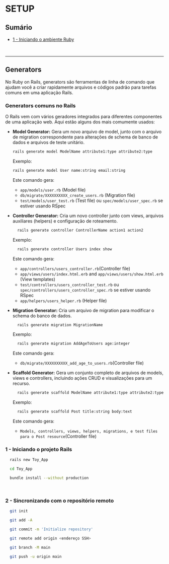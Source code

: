 # SETUP

## Sumário
- [1 - Iniciando o ambiente Ruby](#1---iniciando-o-ambiente-ruby)


<br />

<hr>

## <strong>Generators</strong>
  <p>No Ruby on Rails, generators são ferramentas de linha de comando que ajudam você a criar rapidamente arquivos e códigos padrão para tarefas comuns em uma aplicação Rails.</p>

### Generators comuns no Rails
O Rails vem com vários geradores integrados para diferentes componentes de uma aplicação web. Aqui estão alguns dos mais comumente usados:

- <strong>Model Generator:</strong> Gera um novo arquivo de model, junto com o arquivo de migration correspondente para alterações de schema de banco de dados e arquivos de teste unitário.

  ```sh
  rails generate model ModelName attribute1:type attribute2:type
  ```

  Exemplo: 
  ```sh
  rails generate model User name:string email:string
  ```
  Este comando gera:

  - <code>app/models/user.rb</code> (Model file)
  - <code>db/migrate/XXXXXXXXXX_create_users.rb</code> (Migration file)
  - <code>test/models/user_test.rb</code> (Test file) ou <code>spec/models/user_spec.rb</code> se estiver usando RSpec

- <strong>Controller Generator:</strong> Cria um novo controller junto com views, arquivos auxiliares (helpers) e configuração de roteamento.

  ```sh
    rails generate controller ControllerName action1 action2
  ```
  Exemplo:
  ```sh
    rails generate controller Users index show
  ```

  Este comando gera:

  - <code>app/controllers/users_controller.rb</code>(Controller file)
  - <code>app/views/users/index.html.erb</code> and <code>app/views/users/show.html.erb</code> (View templates)
  - <code>test/controllers/users_controller_test.rb</code> ou <code>spec/controllers/users_controller_spec.rb</code> se estiver usando RSpec
  - <code>app/helpers/users_helper.rb</code> (Helper file)

- <strong>Migration Generator:</strong> Cria um arquivo de migration para modificar o schema do banco de dados.

  ```sh
    rails generate migration MigrationName
  ```

  Exemplo: 
  ```sh
    rails generate migration AddAgeToUsers age:integer
  ```

  Este comando gera:

  - <code>db/migrate/XXXXXXXXXX_add_age_to_users.rb</code>(Controller file)

- <strong>Scaffold Generator:</strong> Gera um conjunto completo de arquivos de models, views e controllers, incluindo ações CRUD e visualizações para um recurso.

  ```sh
    rails generate scaffold ModelName attribute1:type attribute2:type
  ```
  Exemplo: 
  ```sh
    rails generate scaffold Post title:string body:text
  ```

  Este comando gera:

  - <code>Models, controllers, views, helpers, migrations, e test files para o Post resource</code>(Controller file)


### <strong>1 - Iniciando o projeto Rails</strong>

  ```sh
    rails new Toy_App
  ```

  ```sh
    cd Toy_App
  ```

  ```sh
    bundle install --without production
  ```


 <br />

 ### <strong>2 - Sincronizando com o repositório remoto</strong>

  ```sh
    git init
  ```

  ```sh
    git add -A
  ```

  ```sh
    git commit -m 'Initialize repository'
  ```

  ```sh
    git remote add origin <endereço SSH>
  ```

  ```sh
    git branch -M main
  ```
  ```sh
    git push -u origin main
  ```

 <br />
